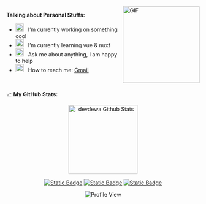 [personal]: https://adityawarman.vercel.app
[twitter]: https://www.twitter.com/devdewa_id
[mastodon]: https://mastodon.social/@adityawarman
[gmail]: mailto:devdewa123.sp@gmail.com
 
<!--
<p align="center">
  <samp>
    <a href="https://adityawarman.vercel.app">me</a> .
    <a href="https://adityawarman.vercel.app/blog">blog</a> .
    <a href="https://adityawarman.vercel.app/feed">feed</a> .
    <a href="https://mastodon.social/@adityawarman">mastodon</a> .
    <a href="https://twitter.com/devdewa_id">tweets</a> .
    <a href="https://discord.gg/WzpazrK9NT">discord</a>
  </samp>
</p>
 -->

<img align="right" alt="GIF" src="https://media3.giphy.com/media/qgQUggAC3Pfv687qPC/giphy.gif" height="200" />

**Talking about Personal Stuffs:**

- <img src="https://github.com/Gapur/Gapur/blob/main/assets/developer.gif?raw=true" width="21" />&nbsp;&nbsp; I’m currently working on something cool
- <img src="https://github.com/Gapur/Gapur/blob/main/assets/lightning.gif?raw=true" width="21" />&nbsp;&nbsp; I’m currently learning vue & nuxt
- <img src="https://github.com/Gapur/Gapur/blob/main/assets/message.gif?raw=true" width="21" />&nbsp;&nbsp; Ask me about anything, I am happy to help
- <img src="https://github.com/Gapur/Gapur/blob/main/assets/letterbox.gif?raw=true" width="21" />&nbsp;&nbsp; How to reach me: [Gmail][gmail]

</br>

📈 **My GitHub Stats:**

<p align="center">
<!--   <img alt="devdewa Github Stats" src="https://github-readme-stats.anuraghazra1.vercel.app/api/top-langs/?username=devdewa&theme=dark&hide_border=true&layout=compact&langs_count=20&card_width=1000px" /> -->
 <img height="180em" src="https://github-readme-stats.vercel.app/api?username=devdewa&show_icons=true&hide_border=true&&count_private=true&include_all_commits=true" /
 <img height="180em" alt="devdewa Github Stats" src="https://github-readme-stats.anuraghazra1.vercel.app/api/top-langs/?username=devdewa&theme=light&hide_border=true&layout=compact&langs_count=20&" />
</p>

<div align="center">
 
 [![Static Badge](https://img.shields.io/badge/-Twitter-000000?style=flat&logo=X&logoColor=white)][twitter]
 [![Static Badge](https://img.shields.io/badge/-Mastodon-6364FF?style=flat&logo=Mastodon&logoColor=white)][mastodon]
 [![Static Badge](https://img.shields.io/badge/Website-1d2128?style=flat&logo=google-chrome&logoColor=white)][personal]
 
</div>

<div align="center">
  <img src="https://komarev.com/ghpvc/?username=devdewa&style=flat-square&color=blue" alt="Profile View"/>
</div>
